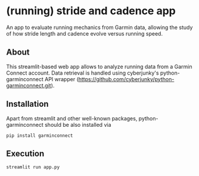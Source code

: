 # (running) stride and cadence app
An app to evaluate running mechanics from Garmin data, allowing the study of how stride length and cadence evolve versus running speed.

## About
This streamlit-based web app allows to analyze running data from a Garmin Connect account. Data retrieval is handled using cyberjunky's python-garminconnect API wrapper (https://github.com/cyberjunky/python-garminconnect.git).

## Installation
Apart from streamlit and other well-known packages, python-garminconnect should be also installed via
```
pip install garminconnect
```
## Execution

```
streamlit run app.py
```
